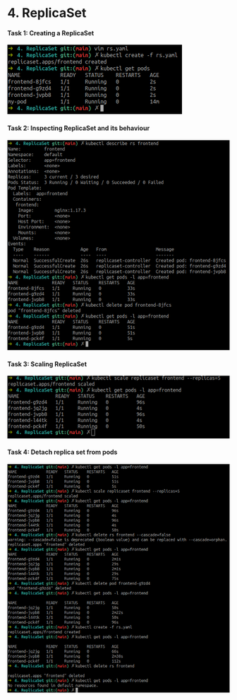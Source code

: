 # 4. ReplicaSet
#### Task 1: Creating a ReplicaSet
![alt text](https://github.com/JFrred/budowa-hybrydowej-infrastruktury-it/blob/main/lab03/4.%20ReplicaSet/task1.png)

#### Task 2: Inspecting ReplicaSet and its behaviour
![alt text](https://github.com/JFrred/budowa-hybrydowej-infrastruktury-it/blob/main/lab03/4.%20ReplicaSet/task2.png)

#### Task 3: Scaling ReplicaSet
![alt text](https://github.com/JFrred/budowa-hybrydowej-infrastruktury-it/blob/main/lab03/4.%20ReplicaSet/task3.png)

#### Task 4: Detach replica set from pods
![alt text](https://github.com/JFrred/budowa-hybrydowej-infrastruktury-it/blob/main/lab03/4.%20ReplicaSet/task4.png)
